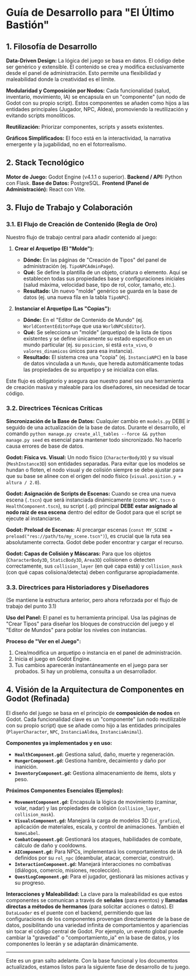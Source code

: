 # Guía de Desarrollo para "El Último Bastión"

## 1. Filosofía de Desarrollo
**Data-Driven Design:** La lógica del juego se basa en datos. El código debe ser genérico y extensible. El contenido se crea y modifica exclusivamente desde el panel de administración. Esto permite una flexibilidad y maleabilidad donde la creatividad es el límite.

**Modularidad y Composición por Nodos:** Cada funcionalidad (salud, inventario, movimiento, IA) se encapsula en un "componente" (un nodo de Godot con su propio script). Estos componentes se añaden como hijos a las entidades principales (Jugador, NPC, Aldea), promoviendo la reutilización y evitando scripts monolíticos.

**Reutilización:** Priorizar componentes, scripts y assets existentes.

**Gráficos Simplificados:** El foco está en la interactividad, la narrativa emergente y la jugabilidad, no en el fotorrealismo.

## 2. Stack Tecnológico
**Motor de Juego:** Godot Engine (v4.1.1 o superior).
**Backend / API:** Python con Flask.
**Base de Datos:** PostgreSQL.
**Frontend (Panel de Administración):** React con Vite.

## 3. Flujo de Trabajo y Colaboración

### 3.1. El Flujo de Creación de Contenido (Regla de Oro)
Nuestro flujo de trabajo central para añadir contenido al juego:

1.  **Crear el Arquetipo (El "Molde"):**
    * **Dónde:** En las páginas de "Creación de Tipos" del panel de administración (ej. `TipoNPCAdminPage`).
    * **Qué:** Se define la plantilla de un objeto, criatura o elemento. Aquí se establecen todas sus propiedades base y configuraciones iniciales (salud máxima, velocidad base, tipo de rol, color, tamaño, etc.).
    * **Resultado:** Un nuevo "molde" genérico se guarda en la base de datos (ej. una nueva fila en la tabla `TipoNPC`).

2.  **Instanciar el Arquetipo (Las "Copias"):**
    * **Dónde:** En el "Editor de Contenido de Mundo" (ej. `WorldContentEditorPage` que usa `WorldNPCsEditor`).
    * **Qué:** Se selecciona un "molde" (arquetipo) de la lista de tipos existentes y se define únicamente su estado específico en un mundo particular (ej. su `posicion`, si está `esta_vivo`, o `valores_dinamicos` únicos para esa instancia).
    * **Resultado:** El sistema crea una "copia" (ej. `InstanciaNPC`) en la base de datos vinculada a un `Mundo`, que hereda automáticamente todas las propiedades de su arquetipo y se inicializa con ellas.

Este flujo es obligatorio y asegura que nuestro panel sea una herramienta de creación masiva y maleable para los diseñadores, sin necesidad de tocar código.

### 3.2. Directrices Técnicas Críticas

**Sincronización de la Base de Datos:** Cualquier cambio en `models.py` DEBE ir seguido de una actualización de la base de datos. Durante el desarrollo, el comando `python manage.py create_all_tables --force && python manage.py seed` es esencial para mantener todo sincronizado. No hacerlo causa errores de base de datos.

**Godot: Física vs. Visual:** Un nodo físico (`CharacterBody3D`) y su visual (`MeshInstance3D`) son entidades separadas. Para evitar que los modelos se hundan o floten, el nodo visual y de colisión siempre se debe ajustar para que su base se alinee con el origen del nodo físico (`visual.position.y = altura / 2.0`).

**Godot: Asignación de Scripts de Escenas:** Cuando se crea una nueva escena (`.tscn`) que será instanciada dinámicamente (como `NPC.tscn` o `HealthComponent.tscn`), su script (`.gd`) principal **DEBE estar asignado al nodo raíz de esa escena** dentro del editor de Godot para que el script se ejecute al instanciarse.

**Godot: Preload de Escenas:** Al precargar escenas (`const MY_SCENE = preload("res://path/to/my_scene.tscn")`), es crucial que la ruta sea absolutamente correcta. Godot debe poder encontrar y cargar el recurso.

**Godot: Capas de Colisión y Máscaras:** Para que los objetos (`CharacterBody3D`, `StaticBody3D`, `Area3D`) colisionen o detecten correctamente, sus `collision_layer` (en qué capa está) y `collision_mask` (con qué capas colisiona/detecta) deben configurarse apropiadamente.

### 3.3. Directrices para Historiadores y Diseñadores
(Se mantiene la estructura anterior, pero ahora reforzada por el flujo de trabajo del punto 3.1)

**Uso del Panel:** El panel es tu herramienta principal. Usa las páginas de "Crear Tipos" para diseñar los bloques de construcción del juego y el "Editor de Mundos" para poblar los niveles con instancias.

**Proceso de "Ver en el Juego":**
1.  Crea/modifica un arquetipo o instancia en el panel de administración.
2.  Inicia el juego en Godot Engine.
3.  Tus cambios aparecerán instantáneamente en el juego para ser probados. Si hay un problema, consulta a un desarrollador.

## 4. Visión de la Arquitectura de Componentes en Godot (Refinada)

El diseño del juego se basa en el principio de **composición de nodos** en Godot. Cada funcionalidad clave es un "componente" (un nodo reutilizable con su propio script) que se añade como hijo a las entidades principales (`PlayerCharacter`, `NPC`, `InstanciaAldea`, `InstanciaAnimal`).

**Componentes ya implementados y en uso:**
* **`HealthComponent.gd`:** Gestiona salud, daño, muerte y regeneración.
* **`HungerComponent.gd`:** Gestiona hambre, decaimiento y daño por inanición.
* **`InventoryComponent.gd`:** Gestiona almacenamiento de ítems, slots y peso.

**Próximos Componentes Esenciales (Ejemplos):**
* **`MovementComponent.gd`:** Encapsula la lógica de movimiento (caminar, volar, nadar) y las propiedades de colisión (`collision_layer`, `collision_mask`).
* **`VisualsComponent.gd`:** Manejará la carga de modelos 3D (`id_grafico`), aplicación de materiales, escala, y control de animaciones. También el `NameLabel`.
* **`CombatComponent.gd`:** Gestionará los ataques, habilidades de combate, cálculo de daño y cooldowns.
* **`AIComponent.gd`:** Para NPCs, implementará los comportamientos de IA definidos por su `rol_npc` (deambular, atacar, comerciar, construir).
* **`InteractionComponent.gd`:** Manejará interacciones no combativas (diálogos, comercio, misiones, recolección).
* **`QuestLogComponent.gd`:** Para el jugador, gestionará las misiones activas y su progreso.

**Interacciones y Maleabilidad:**
La clave para la maleabilidad es que estos componentes se comunican a través de **señales** (para eventos) y **llamadas directas a métodos de hermanos** (para solicitar acciones o datos). El `DataLoader` es el puente con el backend, permitiendo que las configuraciones de los componentes provengan directamente de la base de datos, posibilitando una variedad infinita de comportamientos y apariencias sin tocar el código central de Godot. Por ejemplo, un evento global puede cambiar la "gravedad" o "comportamiento_ia" en la base de datos, y los componentes lo leerán y se adaptarán dinámicamente.

---

Este es un gran salto adelante. Con la base funcional y los documentos actualizados, estamos listos para la siguiente fase de desarrollo de tu juego.